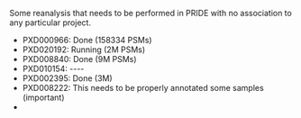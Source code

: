 Some reanalysis that needs to be performed in PRIDE with no association to any particular project. 

- PXD000966: Done (158334 PSMs)
- PXD020192: Running (2M PSMs)
- PXD008840: Done (9M PSMs)
- PXD010154: ----
- PXD002395: Done (3M)
- PXD008222: This needs to be properly annotated some samples (important) 
- 